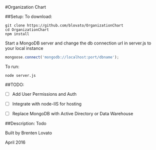 #Organization Chart 


##Setup:
To download:
```
git clone https://github.com/blovato/OrganizationChart
cd OrganizationChart
npm install
```



Start a MongoDB server and change the db connection url in server.js to your local instance

```js
mongoose.connect('mongodb://localhost:port/dbname');
```


To run:
```
node server.js
```


##TODO:
- [ ] Add User Permissions and Auth
- [ ] Integrate with node-IIS for hosting
- [ ] Replace MongoDB with Active Directory or Data Warehouse



##Description:
Todo

Built by Brenten Lovato

April 2016